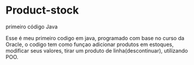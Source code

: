 # Product-stock
primeiro código Java

Esse é meu primeiro codigo em java, programado com base no curso da Oracle, o codigo tem como funçao adicionar produtos em estoques, modificar seus valores, tirar um produto de linha(descontinuar), utilizando POO.

